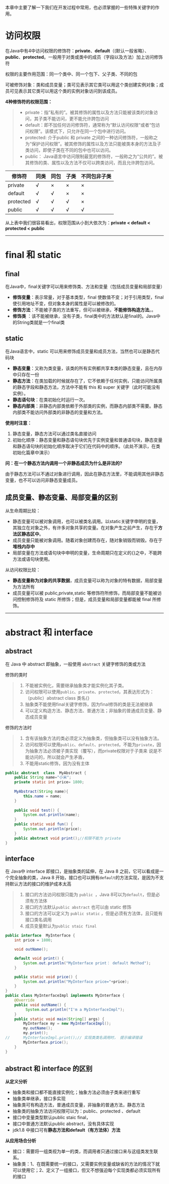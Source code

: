 本章中主要了解一下我们在开发过程中常用，也必须掌握的一些特殊关键字的作用。



# 访问权限

在Java中有4中访问权限的修饰符：**private**、**default**（(默认一般省略）、**public**、**protected**。一般用于对类或类中的成员（字段以及方法）加上访问修饰符

权限的主要作用范围：同一个类中、同一个包下、父子类、不同的包

可被修饰对象：类和成员变量；类可见表示其它类可以用这个类创建实例对象；成员可见表示其它类可以用这个类的实例对象访问到该成员。

**4种修饰符的权限范围：**

>   *   private：指”私有的”。被其修饰的属性以及方法只能被该类的对象访问，其子类不能访问，更不能允许跨包访问
>   *   default：即不加任何访问修饰符，通常称为“默认访问权限“或者“包访问权限”。该模式下，只允许在同一个包中进行访问。
>   *   protected: 介于public 和 private 之间的一种访问修饰符，一般称之为“保护访问权限”。被其修饰的属性以及方法只能被类本身的方法及子类访问，即使子类在不同的包中也可以访问。
>   *   public： Java语言中访问限制最宽的修饰符，一般称之为“公共的”。被其修饰的类、属性以及方法不仅可以跨类访问，而且允许跨包访问。

| 修饰符    | 同类 | 同包 | 子类 | 不同包非子类 |
| --------- | ---- | :--- | ---- | ------------ |
| private   | √    | ×    | ×    | ×            |
| default   | √    | √    | ×    | ×            |
| protected | √    | √    | √    | ×            |
| public    | √    | √    | √    | √            |

从上表中我们很容易看出，权限范围从小到大依次为：**private < default < protected < public**

------------------------------------------------


# final 和 static

## final

在Java中，final关键字可以用来修饰类、方法和变量（包括成员变量和局部变量）

*   **修饰变量**：表示常量，对于基本类型，final 使数值不变；对于引用类型，final 使引用地址不变，但对象本身的属性是可以被修改的。
*   **修饰方法**：不能被子类的方法重写，但可以被继承，**不能修饰构造方法**。。
*   **修饰类** ：该不能被继承，没有子类，final类中的方法默认是final的。Java中的String类就是一个final类



## static

在Java语言中，static 可以用来修饰成员变量和成员方法，当然也可以是静态代码块

*   **静态变量**：又称为类变量，该类的所有实例都共享本类的静态变量，且在内存中只存在一份
*   **静态方法**：在类加载的时候就存在了，它不依赖于任何实例，只能访问所属类的静态字段和静态方法，方法中不能有 this 和 super 关键字（此时可能没有实例）。
*   **静态语句块**：在类初始化时运行一次。
*   **静态内部类**：非静态内部类依赖于外部类的实例，而静态内部类不需要。静态内部类不能访问外部类的非静态的变量和方法。



**使用时注意：**

1.  静态变量，静态方法可以通过类名直接访问
2.  初始化顺序：静态变量和静态语句块优先于实例变量和普通语句块，静态变量和静态语句块的初始化顺序取决于它们在代码中的顺序。（此处不演示，在类初始化篇章中演示）



**问：在一个静态方法内调用一个非静态成员为什么是非法的?**

由于静态方法可以不通过对象进行调用，因此在静态方法里，不能调用其他非静态变量，也不可以访问非静态变量成员。



## **成员变量、静态变量、局部变量的区别**

从生命周期比较：

*   静态变量可以被对象调用，也可以被类名调用。以static关键字申明的变量，其独立在对象之外，有许多对象共享的变量。在对象产生之前产生，存在于**方法区静态区中**。
*   成员变量只能被对象调用。随着对象创建而存在，随对象销毁而销毁。存在于**堆栈内存中**
*   局部变量在方法或语句块中申明的变量，生命周期只在定义的{}之中，不能跨方法或语句块使用。

从访问权限比较：

*   **静态变量称为对象的共享数据**，成员变量可以称为对象的特有数据，局部变量为方法所有
*   成员变量可以被 public,private,static 等修饰符所修饰，而局部变量不能被访问控制修饰符及 static 所修饰；但是，成员变量和局部变量都能被 final 所修饰。

---



#  abstract 和 interface

## abstract

在 Java 中 abstract 即抽象，一般使用 `abstract` 关键字修饰的类或方法

修饰的类时

>   1.  不能被实例化，需要继承抽象类才能实例化其子类。
>   2.  访问权限可以使用`public`、`private`、`protected`，其表达形式为：（public）abstract class 类名{} 
>   3.  抽象类不能使用final关键字修饰，因为final修饰的类是无法被继承
>   4.  可以定义构造方法、静态方法、普通方法；非抽象的普通成员变量、静态成员变量

修饰的方法时

>   1.  含有该抽象方法的类必须定义为抽象类，但抽象类可以没有抽象方法。
>   2.  访问权限可以使用`public`、`default`、`protected`，不能为`private`，因为抽象方法必须被子类实现（覆写），而private权限对于子类来 说是不能访问的，所以就会产生矛盾，
>   3.  不能用static修饰，因为没有主体

```java
public abstract  class  MyAbstract {
	public String name="小米";
	private static int price= 1800;
	
	MyAbstract(String name){
		this.name = name;
	}
	
	public void test() {
		System.out.println(name);
	}
	public static void fun() {
		System.out.println(price);
	}
	public abstract void print();//权限不能为 private
}
```



## interface

在 Java中 interface 即接口，是抽象类的延伸，在 Java 8 之前，它可以看成是一个完全抽象的类，Java 8 开始，接口也可以拥有`default`的方法实现，是因为不支持默认方法的接口的维护成本太高

>   1.  接口的方法访问权限只能为 `public `，Java 8可以为`default`，但是必须有方法体
>   2.  接口的方法默认`public abstract` 也可以由 static 修饰
>   3.  接口的方法可以定义为 `public static` ，但是必须有方法体，且只能有接口类名调用
>   4.  成员变量默认为`public staic final`

```java
public interface  MyInterface {
	int price = 1800;

	void outName();

	default void print() {
		System.out.println("MyInterface print： default Method");
	}

	public static void price() {
		System.out.println("MyInterface price="+price);
	}
}
public class MyInterfaceImpl implements MyInterface {
	@Override
	public void outName() {
		 System.out.println("I'm a MyInterfaceImpl");
	}
    public static void main(String[] args) {
		MyInterface my = new MyInterfaceImpl();
		my.outName();
		my.print();
//		MyInterfaceImpl.print();// 实现类类名调用时， 提示编译错误
		MyInterface.price();
	}
}

```



##  abstract 和 interface 的区别

**从定义分析**

*   抽象类和接口都不能直接实例化；抽象方法必须由子类来进行重写
*   抽象类单继承，接口多实现
*   抽象类可有构造方法，普通成员变量，非抽象的普通方法，静态方法
*   抽象类的抽象方法访问权限可以为：public、protected 、default
*   接口中变量类型默认public staic final，
*   接口中普通方法默认public abstract，没有具体实现
*   jdk1.8 中接口可有**静态方法和default（有方法体）方法**

**从应用场合分析**

*   接口：需要将一组类视为单一的类，而调用者只通过接口来与这组类发生联系。
*   抽象类：1、在既需要统一的接口，又需要实例变量或缺省的方法的情况下就可以使用它；2、定义了一组接口，但又不想强迫每个实现类都必须实现所有的接口